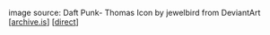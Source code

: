 image source: 
Daft Punk- Thomas Icon
by jewelbird
from DeviantArt
[[archive.is](https://archive.fo/Iyqot)] [[direct](https://www.deviantart.com/jewelbird/art/Daft-Punk-Thomas-Icon-307437156)]